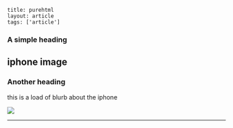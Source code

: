 ```
title: purehtml
layout: article
tags: ['article']

```

### A simple heading
## iphone image
<div class="row"></div>
<div class="col-md-6 pull-left">
<h3>Another heading</h3>
    <p>this is a load of blurb about the iphone</p>    
</div>
<div class="pull-right">
    <img src="../images/iphone-md.png">
</div>

--------------

   